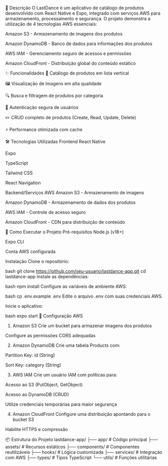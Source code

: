 📝 Descrição
O LastDance é um aplicativo de catálogo de produtos desenvolvido com React Native e Expo, integrado com serviços AWS para armazenamento, processamento e segurança. O projeto demonstra a utilização de 4 tecnologias AWS essenciais:

Amazon S3 - Armazenamento de imagens dos produtos

Amazon DynamoDB - Banco de dados para informações dos produtos

AWS IAM - Gerenciamento seguro de acessos e permissões

Amazon CloudFront - Distribuição global do conteúdo estático

✨ Funcionalidades
📱 Catálogo de produtos em lista vertical

🖼️ Visualização de imagens em alta qualidade

🔍 Busca e filtragem de produtos por categoria

🔐 Autenticação segura de usuários

✏️ CRUD completo de produtos (Create, Read, Update, Delete)

⚡ Performance otimizada com cache

🛠️ Tecnologias Utilizadas
Frontend
React Native

Expo

TypeScript

Tailwind CSS

React Navigation

Backend/Serviços AWS
Amazon S3 - Armazenamento de imagens

Amazon DynamoDB - Armazenamento de dados dos produtos

AWS IAM - Controle de acesso seguro

Amazon CloudFront - CDN para distribuição de conteúdo

🚀 Como Executar o Projeto
Pré-requisitos
Node.js (v18+)

Expo CLI

Conta AWS configurada

Instalação
Clone o repositório:

bash
git clone https://github.com/seu-usuario/lastdance-app.git
cd lastdance-app
Instale as dependências:

bash
npm install
Configure as variáveis de ambiente AWS:

bash
cp .env.example .env
Edite o arquivo .env com suas credenciais AWS.

Inicie o aplicativo:

bash
expo start
🔧 Configuração AWS
1. Amazon S3
Crie um bucket para armazenar imagens dos produtos

Configure as permissões CORS adequadas

2. Amazon DynamoDB
Crie uma tabela Products com:

Partition Key: id (String)

Sort Key: category (String)

3. AWS IAM
Crie um usuário IAM com políticas para:

Acesso ao S3 (PutObject, GetObject)

Acesso ao DynamoDB (CRUD)

Utilize credenciais temporárias para maior segurança

4. Amazon CloudFront
Configure uma distribuição apontando para o bucket S3

Habilite HTTPS e compressão

📦 Estrutura do Projeto
lastdance-app/
├── app/                  # Código principal
├── assets/               # Recursos estáticos
├── components/           # Componentes reutilizáveis
├── hooks/                # Lógica customizada
├── services/             # Integração com AWS
├── types/                # Tipos TypeScript
└── utils/                # Funções utilitárias
